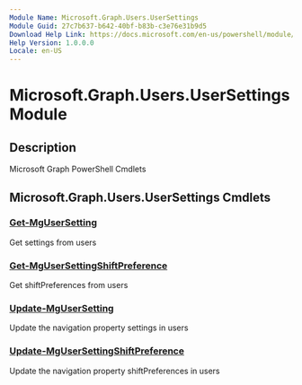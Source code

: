 ```yaml
---
Module Name: Microsoft.Graph.Users.UserSettings
Module Guid: 27c7b637-b642-40bf-b83b-c3e76e31b9d5
Download Help Link: https://docs.microsoft.com/en-us/powershell/module/microsoft.graph.users.usersettings
Help Version: 1.0.0.0
Locale: en-US
---
```


# Microsoft.Graph.Users.UserSettings Module
## Description
Microsoft Graph PowerShell Cmdlets

## Microsoft.Graph.Users.UserSettings Cmdlets
### [Get-MgUserSetting](Get-MgUserSetting.md)
Get settings from users

### [Get-MgUserSettingShiftPreference](Get-MgUserSettingShiftPreference.md)
Get shiftPreferences from users

### [Update-MgUserSetting](Update-MgUserSetting.md)
Update the navigation property settings in users

### [Update-MgUserSettingShiftPreference](Update-MgUserSettingShiftPreference.md)
Update the navigation property shiftPreferences in users

